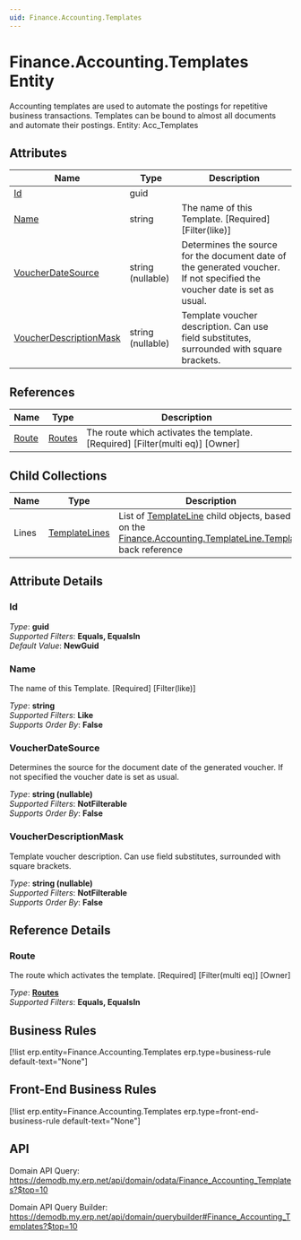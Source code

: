 ```yaml
---
uid: Finance.Accounting.Templates
---
```

# Finance.Accounting.Templates Entity

Accounting templates are used to automate the postings for repetitive business transactions. Templates can be bound to almost all documents and automate their postings. Entity: Acc_Templates

## Attributes

| Name | Type | Description |
| ---- | ---- | --- |
| [Id](Finance.Accounting.Templates.md#id) | guid |  
| [Name](Finance.Accounting.Templates.md#name) | string | The name of this Template. [Required] [Filter(like)] 
| [VoucherDateSource](Finance.Accounting.Templates.md#voucherdatesource) | string (nullable) | Determines the source for the document date of the generated voucher. If not specified the voucher date is set as usual. 
| [VoucherDescriptionMask](Finance.Accounting.Templates.md#voucherdescriptionmask) | string (nullable) | Template voucher description. Can use field substitutes, surrounded with square brackets. 

## References

| Name | Type | Description |
| ---- | ---- | --- |
| [Route](Finance.Accounting.Templates.md#route) | [Routes](Systems.Workflow.Routes.md) | The route which activates the template. [Required] [Filter(multi eq)] [Owner] |

## Child Collections

| Name | Type | Description |
| ---- | ---- | --- |
| Lines | [TemplateLines](Finance.Accounting.TemplateLines.md) | List of [TemplateLine](Finance.Accounting.TemplateLines.md) child objects, based on the [Finance.Accounting.TemplateLine.Template](Finance.Accounting.TemplateLines.md#template) back reference 


## Attribute Details

### Id

_Type_: **guid**  
_Supported Filters_: **Equals, EqualsIn**  
_Default Value_: **NewGuid**  

### Name

The name of this Template. [Required] [Filter(like)]

_Type_: **string**  
_Supported Filters_: **Like**  
_Supports Order By_: **False**  

### VoucherDateSource

Determines the source for the document date of the generated voucher. If not specified the voucher date is set as usual.

_Type_: **string (nullable)**  
_Supported Filters_: **NotFilterable**  
_Supports Order By_: **False**  

### VoucherDescriptionMask

Template voucher description. Can use field substitutes, surrounded with square brackets.

_Type_: **string (nullable)**  
_Supported Filters_: **NotFilterable**  
_Supports Order By_: **False**  


## Reference Details

### Route

The route which activates the template. [Required] [Filter(multi eq)] [Owner]

_Type_: **[Routes](Systems.Workflow.Routes.md)**  
_Supported Filters_: **Equals, EqualsIn**  



## Business Rules

[!list erp.entity=Finance.Accounting.Templates erp.type=business-rule default-text="None"]

## Front-End Business Rules

[!list erp.entity=Finance.Accounting.Templates erp.type=front-end-business-rule default-text="None"]

## API

Domain API Query:
<https://demodb.my.erp.net/api/domain/odata/Finance_Accounting_Templates?$top=10>

Domain API Query Builder:
<https://demodb.my.erp.net/api/domain/querybuilder#Finance_Accounting_Templates?$top=10>

